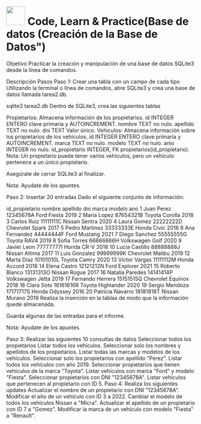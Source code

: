 # <img decoding="async" src="https://github.com/user-attachments/assets/499587a4-f43d-4ef8-ae40-f8b04240c07e" width="50px"/> Code, Learn & Practice(Base de datos (Creación de la Base de Datos")

Objetivo
Practicar la creación y manipulación de una base de datos SQLite3 desde la línea de comandos.

Descripción
Pasos
Paso 1: Crear una tabla con un campo de cada tipo
Utilizando la terminal o línea de comandos, abre SQLite3 y crea una base de datos llamada tarea2.db.

sqlite3 tarea2.db
Dentro de SQLite3, crea las siguientes tablas

Propietarios: Almacena información de los propietarios.
id INTEGER ENTERO clave primaria y AUTOINCREMENT.
nombre TEXT no nulo.
apellido TEXT no nulo.
dni TEXT Valor único.
Vehiculos: Almacena información sobre los propietarios de los vehículos.
id INTEGER ENTERO clave primaria y AUTOINCREMENT.
marca TEXT no nulo.
modelo TEXT no nulo.
anio INTEGER no nulo.
id_propietario INTEGER, FK propietarios(id_propietario).
Nota: Un propietario puede tener varios vehículos, pero un vehículo pertenece a un único propietario.

Asegúrate de cerrar SQLite3 al finalizar.

Nota: Ayudate de los apuntes.

Paso 2: Insertar 20 entradas
Dado el siguiente conjunto de información:

id_propietario	nombre	apellido	dni	marca	modelo	ano
1	Juan	Perez	12345678A	Ford	Fiesta	2019
2	Maria	Lopez	87654321B	Toyota	Corolla	2018
3	Carlos	Ruiz	11111111C	Nissan	Sentra	2020
4	Laura	Gomez	22222222D	Chevrolet	Spark	2017
5	Pedro	Martinez	33333333E	Honda	Civic	2016
6	Ana	Fernandez	44444444F	Ford	Mustang	2021
7	Diego	Sanchez	55555555G	Toyota	RAV4	2019
8	Sofia	Torres	66666666H	Volkswagen	Golf	2020
9	Javier	Leon	77777777I	Honda	CR-V	2018
10	Lucia	Castillo	88888888J	Nissan	Altima	2017
11	Luis	Gonzalez	99999999K	Chevrolet	Malibu	2019
12	Marta	Diaz	10101010L	Toyota	Camry	2020
13	Victor	Vargas	11111112M	Honda	Accord	2018
14	Elena	Castro	12121212N	Ford	Explorer	2021
15	Roberto	Blanco	13131313O	Nissan	Rogue	2017
16	Natalia	Paredes	14141414P	Volkswagen	Jetta	2019
17	Fernando	Herrera	15151515Q	Chevrolet	Equinox	2018
18	Clara	Soto	16161616R	Toyota	Highlander	2020
19	Sergio	Mendoza	17171717S	Honda	Odyssey	2016
20	Patricia	Navarro	18181818T	Nissan	Murano	2019
Realiza la inserción en la tablas de modo que la información quede almacenada.

Guarda algunas de las entradas para el informe.

Nota: Ayudate de los apuntes.

Paso 3: Realizar las siguientes 10 consultas de datos
Seleccionar todos los propietarios
Listar todos los vehículos.
Seleccionar solo los nombres y apellidos de los propietarios.
Listar todas las marcas y modelos de los vehículos.
Seleccionar solo los propietarios con apellido "Perez".
Listar todos los vehículos con año 2019.
Seleccionar propietarios que tienen vehículos de la marca "Toyota".
Listar vehículos con marca "Ford" y modelo "Fiesta".
Seleccionar propietarios con DNI "12345678A".
Listar vehículos que pertenecen al propietario con ID 5.
Paso 4: Realiza los siguientes updates
Actualizar el nombre de un propietario con DNI "12345678A".
Modificar el año de un vehículo con ID 3 a 2022.
Cambiar el modelo de todos los vehículos Nissan a "Micra".
Actualizar el apellido de un propietario con ID 7 a "Gomez".
Modificar la marca de un vehículo con modelo "Fiesta" a "Renault".
